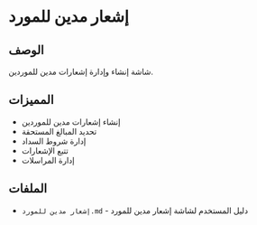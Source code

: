 # إشعار مدين للمورد

## الوصف
شاشة إنشاء وإدارة إشعارات مدين للموردين.

## المميزات
- إنشاء إشعارات مدين للموردين
- تحديد المبالغ المستحقة
- إدارة شروط السداد
- تتبع الإشعارات
- إدارة المراسلات

## الملفات
- `إشعار مدين للمورد.md` - دليل المستخدم لشاشة إشعار مدين للمورد
